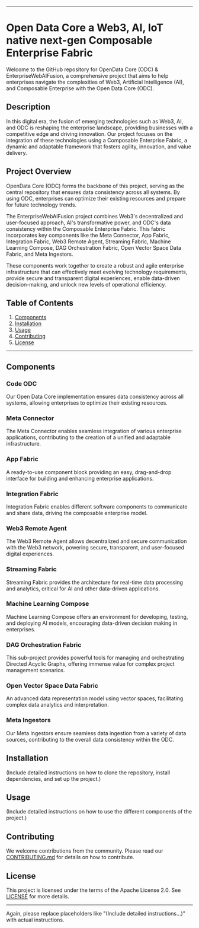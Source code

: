 

---

#    Open Data Core a Web3, AI, IoT native next-gen Composable Enterprise Fabric

Welcome to the GitHub repository for OpenData Core (ODC) & EnterpriseWebAIFusion, a comprehensive project that aims to help enterprises navigate the complexities of Web3, Artificial Intelligence (AI), and Composable Enterprise with the Open Data Core (ODC).

## Description
In this digital era, the fusion of emerging technologies such as Web3, AI, and ODC is reshaping the enterprise landscape, providing businesses with a competitive edge and driving innovation. Our project focuses on the integration of these technologies using a Composable Enterprise Fabric, a dynamic and adaptable framework that fosters agility, innovation, and value delivery.

## Project Overview
OpenData Core (ODC) forms the backbone of this project, serving as the central repository that ensures data consistency across all systems. By using ODC, enterprises can optimize their existing resources and prepare for future technology trends.

The EnterpriseWebAIFusion project combines Web3's decentralized and user-focused approach, AI's transformative power, and ODC's data consistency within the Composable Enterprise Fabric. This fabric incorporates key components like the Meta Connector, App Fabric, Integration Fabric, Web3 Remote Agent, Streaming Fabric, Machine Learning Compose, DAG Orchestration Fabric, Open Vector Space Data Fabric, and Meta Ingestors.

These components work together to create a robust and agile enterprise infrastructure that can effectively meet evolving technology requirements, provide secure and transparent digital experiences, enable data-driven decision-making, and unlock new levels of operational efficiency.

## Table of Contents
1. [Components](#components)
2. [Installation](#installation)
3. [Usage](#usage)
4. [Contributing](#contributing)
5. [License](#license)



---


## Components

### Code ODC
Our Open Data Core implementation ensures data consistency across all systems, allowing enterprises to optimize their existing resources.

### Meta Connector
The Meta Connector enables seamless integration of various enterprise applications, contributing to the creation of a unified and adaptable infrastructure.

### App Fabric
A ready-to-use component block providing an easy, drag-and-drop interface for building and enhancing enterprise applications.

### Integration Fabric
Integration Fabric enables different software components to communicate and share data, driving the composable enterprise model.

### Web3 Remote Agent
The Web3 Remote Agent allows decentralized and secure communication with the Web3 network, powering secure, transparent, and user-focused digital experiences.

### Streaming Fabric
Streaming Fabric provides the architecture for real-time data processing and analytics, critical for AI and other data-driven applications.

### Machine Learning Compose
Machine Learning Compose offers an environment for developing, testing, and deploying AI models, encouraging data-driven decision making in enterprises.

### DAG Orchestration Fabric
This sub-project provides powerful tools for managing and orchestrating Directed Acyclic Graphs, offering immense value for complex project management scenarios.

### Open Vector Space Data Fabric
An advanced data representation model using vector spaces, facilitating complex data analytics and interpretation.

### Meta Ingestors
Our Meta Ingestors ensure seamless data ingestion from a variety of data sources, contributing to the overall data consistency within the ODC.

## Installation
(Include detailed instructions on how to clone the repository, install dependencies, and set up the project.)

## Usage
(Include detailed instructions on how to use the different components of the project.)

## Contributing
We welcome contributions from the community. Please read our [CONTRIBUTING.md](CONTRIBUTING.md) for details on how to contribute.

## License
This project is licensed under the terms of the Apache License 2.0. See [LICENSE](LICENSE) for more details.

---

Again, please replace placeholders like "(Include detailed instructions...)" with actual instructions.

